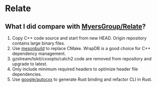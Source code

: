 # Relate 
## What I did compare with [MyersGroup/Relate](https://github.com/MyersGroup/Relate)?
1. Copy C++ code source and start from new HEAD.
   Origin repository contains large binary files.
2. Use [mesonbuild](https://mesonbuild.com) to replace CMake.
   WrapDB is a good choice for C++ dependency management.
3. gzstream/tskit/cxxopts/catch2 code are removed from repository and upgrade to latest.
4. Only include minimum required headers to optimize header file dependencies.
5. Use [google/autocxx](https://github.com/google/autocxx) to generate Rust binding and refactor CLI in Rust.
